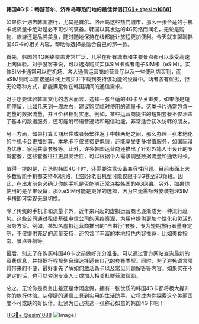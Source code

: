 **韩国4G卡：畅游首尔、济州岛等热门地的最佳伴侣[[TG💪+ @esim1088](https://t.me/s/esim1088)]**

如果你计划去韩国旅行，尤其是首尔、济州岛这些热门城市，那么一张合适的手机卡或流量卡绝对是必不可少的装备。韩国以其发达的4G网络而闻名，无论是购物、旅游还是品尝美食，随时随地保持在线都能让旅程更加便利。今天就来聊聊韩国4G卡的相关内容，帮助你选择最适合自己的那一款。

首先，韩国的4G网络覆盖非常广泛，几乎在所有城市和主要景点都可以享受高速上网体验。对于游客来说，可以选择购买实体SIM卡或者电子SIM卡（eSIM）。实体SIM卡通常可以在机场、各大通信运营商的营业厅以及一些便利店买到，而eSIM则可以直接通过线上购买并下载到支持该功能的设备中。两者各有优劣，但无论哪种方式，都能满足你在韩国期间的通信需求。

对于想要体验韩国文化的游客而言，选择一张合适的4G卡至关重要。如果你是短期停留，比如几天到一周左右，建议购买临时使用的流量卡。这类卡片通常包含一定量的数据流量，并且价格相对实惠。例如，某些运营商提供的短期套餐不仅涵盖了基本的数据服务，还可能附带语音通话和短信功能，非常适合初次访韩的朋友。

另一方面，如果打算长期居住或者频繁往返于中韩两地之间，那么办理一张本地化的手机卡会更加划算。本地卡不仅资费更低廉，还能享受更多增值服务，如国际漫游优惠、家庭共享套餐等。此外，许多韩国运营商还推出了针对外籍人士设计的专属套餐，这些套餐往往更具灵活性，可以根据个人需求调整数据流量和通话时长。

值得一提的是，在选购韩国4G卡时，还需要注意设备兼容性问题。目前市面上大多数智能手机都支持4G网络，但部分老旧机型可能仅限于3G甚至2G频段。因此，在出发前务必确认你的手机是否能够正常连接韩国的4G网络。另外，如果你使用的是苹果设备，那么eSIM可能是更好的选择，因为它无需额外安装物理SIM卡槽即可实现无缝切换。

除了传统的手机卡和流量卡外，近年来兴起的虚拟运营商也逐渐成为一种流行趋势。这些公司通过租借基础电信公司的网络资源，为用户提供更加个性化和灵活的服务方案。例如，某知名虚拟运营商推出的“自由行”套餐，专为短期旅行者量身定制，不仅提供充足的流量支持，还包含了丰富的本地特色内容推荐，比如美食指南、景点导航等。

最后，别忘了在购买韩国4G卡之前做好充分准备。可以通过官方网站查询最新的资费信息，并根据行程规划合理选择适合自己的套餐类型。同时，为了避免语言障碍带来的不便，最好事先了解如何激活新卡以及常见问题解答等内容。如果实在不确定的话，也可以咨询专业人士或加入相关社群获取帮助。

总之，无论你是商务出差还是休闲度假，拥有一张优质的韩国4G卡都将极大提升你的旅行体验。从便捷的通信工具到实用的生活助手，它将成为你探索这个美丽国度不可或缺的好伙伴。赶紧为自己挑选一张称心如意的韩国4G卡吧！

[[TG💪+ @esim1088](https://t.me/s/esim1088) ![Image](https://i.postimg.cc/4NQfJmqS/Snipaste-2025-05-13-00-14-12.png)]